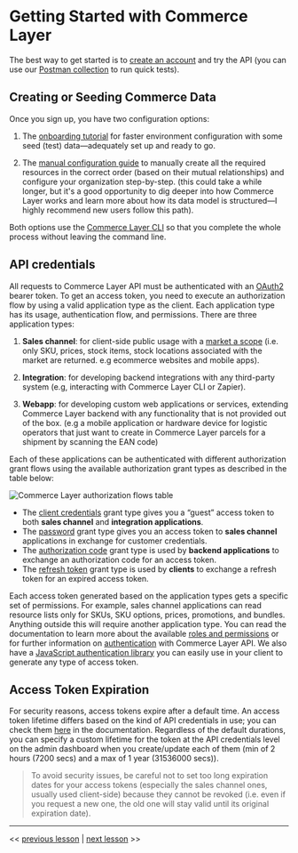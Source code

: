 # Getting Started with Commerce Layer

The best way to get started is to [create an account](https://dashboard.commercelayer.io/sign_up) and try the API (you can use our [Postman collection](postman.com/commercelayer) to run quick tests).

## Creating or Seeding Commerce Data

Once you sign up, you have two configuration options:

1. The [onboarding tutorial](https://docs.commercelayer.io/core/welcome/onboarding-tutorial) for faster environment configuration with some seed (test) data—adequately set up and ready to go.

2. The [manual configuration guide](https://docs.commercelayer.io/core/welcome/manual-configuration) to manually create all the required resources in the correct order (based on their mutual relationships) and configure your organization step-by-step. (this could take a while longer, but it's a good opportunity to dig deeper into how Commerce Layer works and learn more about how its data model is structured—I highly recommend new users follow this path).

Both options use the [Commerce Layer CLI](https://github.com/commercelayer/commercelayer-cli) so that you complete the whole process without leaving the command line.

## API credentials

All requests to Commerce Layer API must be authenticated with an [OAuth2](https://oauth.net/2) bearer token. To get an access token, you need to execute an authorization flow by using a valid application type as the client. Each application type has its usage, authentication flow, and permissions. There are three application types:

1. **Sales channel**: for client-side public usage with a [market a scope](https://docs.commercelayer.io/core/authentication#putting-a-market-in-sc278225ope) (i.e. only SKU, prices, stock items, stock locations associated with the market are returned. e.g ecommerce websites and mobile apps).

2. **Integration**: for developing backend integrations with any third-party system (e.g, interacting with Commerce Layer CLI or Zapier).

3. **Webapp**: for developing custom web applications or services, extending Commerce Layer backend with any functionality that is not provided out of the box. (e.g a mobile application or hardware device for logistic operators that just want to create in Commerce Layer parcels for a shipment by scanning the EAN code)

Each of these applications can be authenticated with different authorization grant flows using the available authorization grant types as described in the table below:

![Commerce Layer authorization flows table](https://www.datocms-assets.com/35053/1649756685-authorization-flows-table.svg)

- The [client credentials](https://docs.commercelayer.io/developers/authentication/client-credentials) grant type gives you a “guest” access token to both **sales channel** and **integration applications**.
- The [password](https://docs.commercelayer.io/developers/authentication/password) grant type gives you an access token to **sales channel** applications in exchange for customer credentials.
- The [authorization code](https://docs.commercelayer.io/developers/authentication/authorization-code) grant type is used by **backend applications** to exchange an authorization code for an access token.
- The [refresh token](https://docs.commercelayer.io/developers/authentication/refresh-token) grant type is used by **clients** to exchange a refresh token for an expired access token.

Each access token generated based on the application types gets a specific set of permissions. For example, sales channel applications can read resource lists only for SKUs, SKU options, prices, promotions, and bundles. Anything outside this will require another application type. You can read the documentation to learn more about the available [roles and permissions](https://docs.commercelayer.io/developers/roles-and-permissions) or for further information on [authentication](https://docs.commercelayer.io/api/authentication) with Commerce Layer API. We also have a [JavaScript authentication library](https://github.com/commercelayer/commercelayer-js-auth) you can easily use in your client to generate any type of access token.

## Access Token Expiration

For security reasons, access tokens expire after a default time. An access token lifetime differs based on the kind of API credentials in use; you can check them [here](https://docs.commercelayer.io/core/authentication#access-token-expiry) in the documentation. Regardless of the default durations, you can specify a custom lifetime for the token at the API credentials level on the admin dashboard when you create/update each of them (min of 2 hours (7200 secs) and a max of 1 year (31536000 secs)).

> To avoid security issues, be careful not to set too long expiration dates for your access tokens (especially the sales channel ones, usually used client-side) because they cannot be revoked (i.e. even if you request a new one, the old one will stay valid until its original expiration date).

---

<< [previous lesson](./02.md) | [next lesson](./04.md) >>
